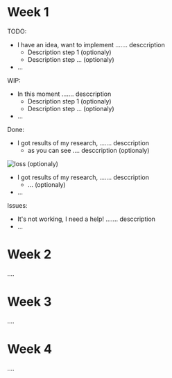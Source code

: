 <!-- 
Instructions: 
- The report (report.md/report.ipynb ) should be in the root of your repository of a project
- The link to the repository have to be shared with us 
- Weekly report can be built in md-file or ipynb file 
- All reports for each week should be written into one file 
- Each week should be in a separated section in the file, see as shown in this file 
- The report should contain subsections TODO / WIP (work in progress) / Done / Issues 
- Each section should contain a list of works and their descriptions 
- Adding pictures / graphs / code inserts to md / ipynb cells can improve your report 
- The deadline is 11.59 pm UTC -12h (anywhere on earth)
 -->
 
 
# Week 1

TODO:
 - I have an idea, want to implement ....... desccription
   - Description step 1 (optionaly)
   - Description step ... (optionaly)
 - ...
 
WIP:
 - In this moment  ....... desccription
   - Description step 1 (optionaly)
   - Description step ... (optionaly)
 - ... 

Done:
 - I got results of my research,  ....... desccription
   - as you can see .... desccription (optionaly)


![loss](https://www.researchgate.net/publication/328160550/figure/fig2/AS:679664251068416@1539055993187/Epoch-vs-Loss-Graphs.ppm) (optionaly)


 - I got results of my research,  ....... desccription
   - ... (optionaly)
 - ...

Issues:
- It's not working, I need a help!  ....... desccription
- ...  


# Week 2
....

# Week 3
....

# Week 4
....